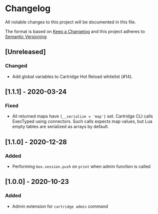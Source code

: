 # Changelog

All notable changes to this project will be documented in this file.

The format is based on [Keep a Changelog](http://keepachangelog.com/en/1.0.0/)
and this project adheres to [Semantic Versioning](http://semver.org/spec/v2.0.0.html).

## [Unreleased]

### Changed

- Add global variables to Cartridge Hot Reload whitelist (#14).

## [1.1.1] - 2020-03-24

### Fixed

- All returned maps have `{__serialize = 'map'}` set.
  Cartridge CLI calls ExecTyped using connectors. Such calls expects map values,
  but Lua empty tables are serialized as arrays by default.

## [1.1.0] - 2020-12-28

### Added

- Performing `box.session.push` on `print` when admin function is called

## [1.0.0] - 2020-10-23

### Added

- Admin extension for  `cartridge admin` command
